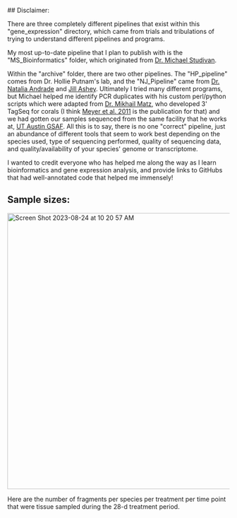                                                                                                                                                                                                                                                                                                                                                                                                                                                                                                                                 ## Disclaimer:

There are three completely different pipelines that exist within this "gene_expression" directory, which came from trials and tribulations of trying to understand different pipelines and programs.

My most up-to-date pipeline that I plan to publish with is the "MS_Bioinformatics" folder, which originated from [Dr. Michael Studivan](https://github.com/mstudiva). 

Within the "archive" folder, there are two other pipelines. The "HP_pipeline" comes from Dr. Hollie Putnam's lab, and the "NJ_Pipeline" came from [Dr. Natalia Andrade](https://github.com/China2302) and [Jill Ashey](https://github.com/JillAshey). Ultimately I tried many different programs, but Michael helped me identify PCR duplicates with his custom perl/python scripts which were adapted from [Dr. Mikhail Matz](https://github.com/z0on), who developed 3' TagSeq for corals (I think [Meyer et al. 2011](https://onlinelibrary.wiley.com/doi/10.1111/j.1365-294X.2011.05205.x) is the publication for that) and we had gotten our samples sequenced from the same facility that he works at, [UT Austin GSAF](https://wikis.utexas.edu/display/GSAF/About+Us). All this is to say, there is no one "correct" pipeline, just an abundance of different tools that seem to work best depending on the species used, type of sequencing performed, quality of sequencing data, and quality/availability of your species' genome or transcriptome. 

I wanted to credit everyone who has helped me along the way as I learn bioinformatics and gene expression analysis, and provide links to GitHubs that had well-annotated code that helped me immensely!

## Sample sizes:

<img width="625" alt="Screen Shot 2023-08-24 at 10 20 57 AM" src="https://github.com/ademerlis/temperaturevariability2023/assets/56000927/e20da2c1-454d-4f68-82d5-0b3786799dff">

Here are the number of fragments per species per treatment per time point that were tissue sampled during the 28-d treatment period.                                                                                                                                                                                                                                                                                                                                                                                                                                                                                                                                                                                                                                                                                                                                                                                                                                                                                                                                                                                                                                                                                                                                                                                                                                                                                                                                                                                                                                                                                 
